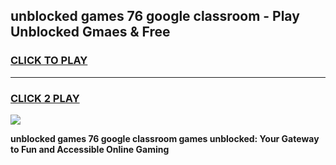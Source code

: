 
## unblocked games 76 google classroom - Play Unblocked Gmaes & Free
<h3>
<a href="https://news.freeplayer.one?title=unblocked_games_76_google_classroom&ref=16F">CLICK TO PLAY</a></h3>
<hr>

<h3>
<a href="https://news.freeplayer.one?title=unblocked_games_76_google_classroom&ref=16F">CLICK 2 PLAY</a>
  
</h3>

<a href="https://news.freeplayer.one?title=unblocked_games_76_google_classroom&ref=16F/"><img src="https://clearcache.store/games.png"></a>


**unblocked games 76 google classroom games unblocked: Your Gateway to Fun and Accessible Online Gaming**
